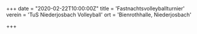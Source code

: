 +++
date = "2020-02-22T10:00:00Z"
title = 'Fastnachtsvolleyballturnier'
verein = 'TuS Niederjosbach Volleyball'
ort = 'Bienrothhalle, Niederjosbach'

+++

      